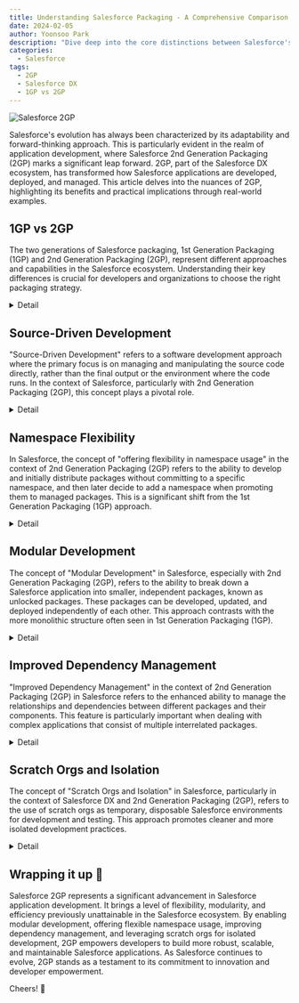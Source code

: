 ```yaml
---
title: Understanding Salesforce Packaging - A Comprehensive Comparison of 1GP vs 2GP
date: 2024-02-05
author: Yoonsoo Park
description: "Dive deep into the core distinctions between Salesforce's 1st Generation Packaging (1GP) and 2nd Generation Packaging (2GP), offering a clear guide for developers and businesses navigating these essential Salesforce development tools."
categories:
  - Salesforce
tags:
  - 2GP
  - Salesforce DX
  - 1GP vs 2GP
---
```


![Salesforce 2GP](images/oni-salesforce.webp)

Salesforce's evolution has always been characterized by its adaptability and forward-thinking approach. This is particularly evident in the realm of application development, where Salesforce 2nd Generation Packaging (2GP) marks a significant leap forward. 2GP, part of the Salesforce DX ecosystem, has transformed how Salesforce applications are developed, deployed, and managed. This article delves into the nuances of 2GP, highlighting its benefits and practical implications through real-world examples.

## 1GP vs 2GP

The two generations of Salesforce packaging, 1st Generation Packaging (1GP) and 2nd Generation Packaging (2GP), represent different approaches and capabilities in the Salesforce ecosystem. Understanding their key differences is crucial for developers and organizations to choose the right packaging strategy.

<details>
<summary>Detail</summary>

### 1st Generation Packaging (1GP)

1. **Packaging Model**: 1GP is based on the original Salesforce packaging model, primarily used for creating managed and unmanaged packages.
2. **Development Org-Based**: The package development and versioning are tied to a specific Salesforce org (the packaging org).
3. **Release Process**: Updates to a managed package require uploading a new version from the packaging org. Unmanaged packages can't be updated; a new package must be created for each release.
4. **Namespace**: In managed packages, a namespace is permanently tied to the packaging org and is used across all packages created in that org.
5. **Upgrade and Dependency Management**: Managing upgrades and dependencies can be more challenging, especially for complex applications.
6. **Metadata Deployment**: Uses traditional metadata API deployment methods.
7. **Salesforce DX Compatibility**: Limited compatibility with Salesforce DX. It does not support source-driven development and scratch orgs as efficiently as 2GP.

### 2nd Generation Packaging (2GP)

1. **Packaging Model**: 2GP is part of the Salesforce DX ecosystem, designed for a more modular and flexible development experience.
2. **Dev Hub-Based**: Package development and lifecycle are managed through the Dev Hub, not tied to a specific development org.
3. **Source-Driven Development**: Emphasizes source-driven development, where the source of truth is in a version control system, not an org.
4. **Namespace Flexibility**: Offers flexibility in namespace usage. You can create packages without a namespace and opt for promoting them to managed packages later.
5. **Modular Development**: Supports more modular development with unlocked packages, allowing different parts of an application to be developed and deployed independently.
6. **Improved Dependency Management**: Better handling of dependencies and package upgrades, simplifying the management of complex applications.
7. **Continuous Integration and Delivery**: Better suited for CI/CD practices, integrating seamlessly with modern development pipelines.
8. **Scratch Orgs and Isolation**: Allows for development and testing in isolated, ephemeral scratch orgs, promoting cleaner development practices.

</details>

## Source-Driven Development

"Source-Driven Development" refers to a software development approach where the primary focus is on managing and manipulating the source code directly, rather than the final output or the environment where the code runs. In the context of Salesforce, particularly with 2nd Generation Packaging (2GP), this concept plays a pivotal role.

<details>
<summary>Detail</summary>

### Traditional Approach vs. Source-Driven Development

In traditional Salesforce development (more aligned with 1st Generation Packaging, or 1GP), the development often takes place directly in the Salesforce org. Developers make changes to the metadata and configurations within the org, and these changes are then retrieved and stored in version control. The Salesforce org, in this case, is often seen as the 'source of truth'.

In contrast, source-driven development, as emphasized in 2GP, flips this approach:

1. **Version Control as the Source of Truth**: The primary 'source of truth' is the version control system (like Git). All changes and the current state of the application are stored and managed in version control.
2. **Development in Isolation**: Developers work in their local development environment or in isolated, ephemeral environments like scratch orgs. They make changes to the code and metadata locally.
3. **Version Control Operations**: Standard version control operations such as branching, merging, and pull requests are used to manage changes.
4. **Continuous Integration/Continuous Deployment (CI/CD)**: Automated processes for testing and deploying the code changes are integrated, ensuring that changes are tested and deployed systematically and consistently.

### Example Scenario

Imagine a team developing a Salesforce application:

1. **Initial Setup**: The team sets up a Git repository for their project. This repository will contain all their Salesforce code and configuration metadata.
2. **Feature Development**: A developer starts working on a new feature. They create a new branch in the Git repository for this feature.
3. **Local Development**: The developer pulls the branch onto their local machine. They use a Salesforce DX command to create a new scratch org for development.
4. **Making Changes**: The developer makes necessary code and metadata changes in the scratch org. These changes are then pulled from the scratch org and committed to their feature branch in Git.
5. **Code Review and Merging**: Once the feature is completed, the developer creates a pull request to merge their changes into the main branch. The team reviews the code changes in the pull request.
6. **CI/CD Pipeline**: After the pull request is approved and merged, a CI/CD pipeline automatically deploys the changes from the main branch to a testing org, runs tests, and if everything is successful, deploys it to the production org.

In this example, the Git repository serves as the central hub for all development work, ensuring that every change is tracked, reviewed, and systematically deployed, contrasting with traditional methods where the Salesforce org itself would be the main workspace for development.

</details>

## Namespace Flexibility

In Salesforce, the concept of "offering flexibility in namespace usage" in the context of 2nd Generation Packaging (2GP) refers to the ability to develop and initially distribute packages without committing to a specific namespace, and then later decide to add a namespace when promoting them to managed packages. This is a significant shift from the 1st Generation Packaging (1GP) approach.

<details>
<summary>Detail</summary>

### Understanding Namespaces in Salesforce

A namespace in Salesforce serves as a unique identifier for packages, ensuring that components from different packages do not conflict with each other. In 1GP, once you assign a namespace to a package, it is permanent and cannot be changed or removed. This binding occurs very early in the development process.

### Flexibility in 2GP

In 2GP, Salesforce provides more flexibility:

1. **Develop Without a Namespace**: You can start developing your package without assigning a namespace. This is particularly useful in the early stages of development when you are still experimenting or uncertain about the final structure of your package.
2. **Promote to Managed Package Later**: Once your package is ready for distribution and you've finalized its components, you can then choose to assign a namespace and promote it to a managed package. This step is more definitive and suitable for packages intended for wider distribution, especially in the Salesforce AppExchange.

### Example Scenario

Let's consider an example to illustrate this flexibility:

1. **Initial Development**:
   - A Salesforce developer starts creating a new application package.
   - They focus on building features and components without worrying about namespaces.
   - The package is in an unmanaged state and used for internal testing and iteration.
2. **Iteration and Testing**:
   - The developer and the team test and refine the package, still without a namespace.
   - They share this version within their organization for feedback and further development.
3. **Finalizing the Package**:
   - Once the package is mature and ready for broader distribution, the developer decides to promote it to a managed package.
   - At this point, they assign a namespace to the package. This namespace uniquely identifies the package, especially if it is to be listed on Salesforce AppExchange.
4. **Release and Distribution**:
   - With the namespace assigned, the package is now a managed package.
   - It can be distributed externally, with the namespace ensuring no conflicts with other Salesforce packages or components.

This flexibility allows developers to work more iteratively and make decisions about namespaces at a more appropriate time in the development lifecycle, instead of being forced to commit to a namespace at the very beginning.

</details>

## Modular Development

The concept of "Modular Development" in Salesforce, especially with 2nd Generation Packaging (2GP), refers to the ability to break down a Salesforce application into smaller, independent packages, known as unlocked packages. These packages can be developed, updated, and deployed independently of each other. This approach contrasts with the more monolithic structure often seen in 1st Generation Packaging (1GP).

<details>
<summary>Detail</summary>

### Understanding Modular Development

1. **Small, Independent Units**: Instead of a single large package containing all components of an application, modular development focuses on creating smaller packages, each responsible for a specific feature or functionality.
2. **Reduced Dependencies**: These modules or packages have fewer dependencies on each other, making them easier to manage and update.
3. **Flexibility in Deployment**: Each module can be deployed independently, allowing for more frequent and targeted updates without affecting the entire application.

### Example Scenario

Let's consider an example to illustrate modular development in a Salesforce context:

#### Scenario: A CRM Application for a Sales Organization

1. **Breaking Down the Application**:
   - The CRM application has several distinct features: Lead Management, Opportunity Tracking, Customer Support, and Reporting.
   - Instead of creating one large package containing all these features, the development team decides to break down the application into four separate unlocked packages, one for each feature.
2. **Independent Development**:
   - Different teams or developers work on each package independently.
   - The Lead Management team can make changes and updates to their package without impacting the Opportunity Tracking module, and so on.
3. **Iterative Releases**:
   - As the Customer Support module is ready for an update, it can be released and deployed to the Salesforce org without waiting for changes in other modules.
   - This allows for faster release cycles and more immediate delivery of specific features or fixes.
4. **Maintaining Consistency**:
   - Even though the modules are developed independently, overall consistency in design and functionality is maintained.
   - Common components or services can be shared across modules, but the core development and deployment are done independently.
5. **Scalability and Maintenance**:
   - As the organization grows and needs evolve, new modules (like a new Advanced Analytics module) can be added without disrupting existing ones.
   - Maintenance and updates become more manageable, as they can be targeted to specific modules.

In this example, modular development allows the Salesforce application to be more flexible, scalable, and manageable, with the ability to adapt and evolve as needs change. Each module or package, being self-contained, reduces complexity and enhances the agility of the development process.

</details>

## Improved Dependency Management

"Improved Dependency Management" in the context of 2nd Generation Packaging (2GP) in Salesforce refers to the enhanced ability to manage the relationships and dependencies between different packages and their components. This feature is particularly important when dealing with complex applications that consist of multiple interrelated packages.

<details>
<summary>Detail</summary>

### Traditional Dependency Management Challenges

In 1st Generation Packaging (1GP), managing dependencies can be challenging:

1. **Rigid Structure**: Dependencies are often hard-coded and inflexible, making it difficult to update or change dependent packages without affecting others.
2. **Versioning Constraints**: Updating a package could require updating all dependent packages, even for minor changes.
3. **Complex Upgrades**: Upgrading interdependent packages could lead to compatibility issues, requiring extensive testing and coordination.

### Improved Dependency Management in 2GP

2GP addresses these challenges:

1. **Flexible Dependencies**: Dependencies in 2GP can be defined more flexibly. You can specify version ranges for dependencies, allowing dependent packages to work with multiple versions of other packages.
2. **Independent Upgrades**: Packages can be upgraded independently, reducing the cascading effect of changes across multiple packages.
3. **Clear Dependency Hierarchy**: 2GP allows for a clearer and more manageable dependency hierarchy, making it easier to understand how different packages are related.

### Example Scenario

Let's consider a Salesforce application comprising multiple packages:

#### Scenario: An E-commerce Salesforce Application

1. **Application Structure**:
   - The application consists of several packages: `UserManagement`, `OrderProcessing`, `InventoryManagement`, and `PaymentGateway`.
2. **Dependency Relationships**:
   - `OrderProcessing` depends on `UserManagement` for customer data.
   - `InventoryManagement` is required by `OrderProcessing` to check stock levels.
   - `PaymentGateway` is independent but is used by `OrderProcessing`.
3. **Upgrading a Package**:
   - The team decides to upgrade `UserManagement` to add new features.
   - In 1GP, this might have required simultaneous updates to `OrderProcessing` (and potentially `InventoryManagement`), leading to a complex, coordinated release.
4. **2GP Approach**:
   - With 2GP, `UserManagement` can be upgraded independently.
   - `OrderProcessing` is set to work with a range of versions of `UserManagement`, so it continues to function without immediate updates.
   - The team can plan and execute updates to `OrderProcessing` and `InventoryManagement` separately, at a more convenient time, reducing the complexity of the deployment.
5. **Result**:
   - The upgrade of `UserManagement` is simpler and less risky.
   - Other packages continue to operate normally, and their upgrades can be managed independently, aligning with the team's schedule and resources.

In this example, improved dependency management in 2GP allows for more flexible and less disruptive upgrades and changes within a complex Salesforce application ecosystem. This approach simplifies managing complex applications, especially those with multiple interdependent packages.

</details>

## Scratch Orgs and Isolation

The concept of "Scratch Orgs and Isolation" in Salesforce, particularly in the context of Salesforce DX and 2nd Generation Packaging (2GP), refers to the use of scratch orgs as temporary, disposable Salesforce environments for development and testing. This approach promotes cleaner and more isolated development practices.

<details>
<summary>Detail</summary>

### Understanding Scratch Orgs

A scratch org is a short-lived Salesforce environment that can be quickly set up, used for development or testing, and then discarded. These orgs are fully configurable, allowing developers to emulate different Salesforce editions and features.

### Isolation in Development

The key aspect here is isolation. Each developer can work in their own scratch org without impacting others or the main Salesforce environment. This isolation reduces the risk of conflicts and ensures that changes are tested in a controlled environment before being merged into the main codebase.

### Example Scenario

#### Scenario: Developing a New Feature for a Salesforce Application

1. **Initial Setup**:
   - A development team is working on a Salesforce application.
   - They decide to add a new feature, let's say, an enhanced reporting tool.
2. **Creating Scratch Orgs**:
   - Each developer on the team creates their own scratch org using Salesforce DX.
   - These scratch orgs are configured to mimic the production environment but are completely isolated.
3. **Development Work**:
   - Developers work independently in their scratch orgs, developing different parts of the new feature.
   - They can experiment and test their changes without affecting the main application or each other's work.
4. **Local Testing**:
   - Once a developer completes a part of the feature, they test it thoroughly in their scratch org.
   - Because the scratch org is a controlled environment, they can easily reset or recreate it if needed.
5. **Code Integration**:
   - After testing, the developer commits their changes to a shared version control system like Git.
   - The team reviews the changes through pull requests or code reviews.
6. **Merging and Final Testing**:
   - Once approved, the changes are merged into the main branch.
   - The integrated feature is then deployed to a staging or testing environment for final testing.
7. **Scratch Org Disposal**:
   - After the development work is completed, the scratch orgs can be disposed of.
   - This disposal ensures that no unnecessary environments are left consuming resources.

In this example, scratch orgs provide a clean, isolated environment for each developer, fostering a development process where changes are tested and validated independently before being integrated. This approach leads to higher code quality and a more efficient development lifecycle.

</details>

## Wrapping it up 👏

Salesforce 2GP represents a significant advancement in Salesforce application development. It brings a level of flexibility, modularity, and efficiency previously unattainable in the Salesforce ecosystem. By enabling modular development, offering flexible namespace usage, improving dependency management, and leveraging scratch orgs for isolated development, 2GP empowers developers to build more robust, scalable, and maintainable Salesforce applications. As Salesforce continues to evolve, 2GP stands as a testament to its commitment to innovation and developer empowerment.

Cheers! 🍺
